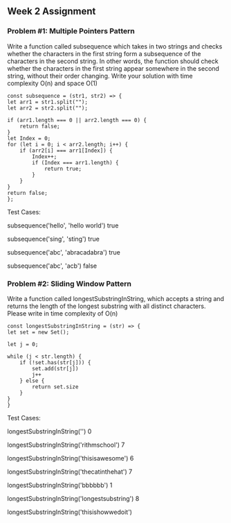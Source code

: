 <strong><h2>Week 2 Assignment</h2></strong>

<b><h3>Problem #1: Multiple Pointers Pattern</h3></b>

Write a function called subsequence which takes in two strings and checks whether 
the characters in the first string form a subsequence of the characters in the second string. 
In other words, the function should check whether the characters in the first string 
appear somewhere in the second string, without their order changing.
Write your solution with time complexity O(n) and space O(1)


    const subsequence = (str1, str2) => {
    let arr1 = str1.split("");
    let arr2 = str2.split("");
   
    if (arr1.length === 0 || arr2.length === 0) {
        return false;
    }
    let Index = 0;
    for (let i = 0; i < arr2.length; i++) {
        if (arr2[i] === arr1[Index]) {
            Index++;
            if (Index === arr1.length) {
                return true;
            }
        }
    }
    return false;
    };


Test Cases:

subsequence('hello', 'hello world') true

subsequence('sing', 'sting') true

subsequence('abc', 'abracadabra') true

subsequence('abc', 'acb') false


<b><h3>Problem #2: Sliding Window Pattern</h3></b>

Write a function called longestSubstringInString, which accepts a string and 
returns the length of the longest substring with all distinct characters.
Please write in time complexity of O(n)



    const longestSubstringInString = (str) => {
    let set = new Set(); 

    let j = 0; 
  
    while (j < str.length) {
        if (!set.has(str[j])) {
            set.add(str[j])
            j++
        } else {
            return set.size
        }
    }
    }





Test Cases:

longestSubstringInString('') 0

longestSubstringInString('rithmschool') 7

longestSubstringInString('thisisawesome') 6

longestSubstringInString('thecatinthehat') 7

longestSubstringInString('bbbbbb') 1

longestSubstringInString('longestsubstring') 8

longestSubstringInString('thisishowwedoit') 